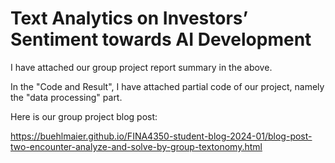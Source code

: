 # Text Analytics on Investors’ Sentiment towards AI Development


I have attached our group project report summary in the above.

In the "Code and Result", I have attached partial code of our project, namely the "data processing" part.


Here is our group project blog post:

https://buehlmaier.github.io/FINA4350-student-blog-2024-01/blog-post-two-encounter-analyze-and-solve-by-group-textonomy.html
